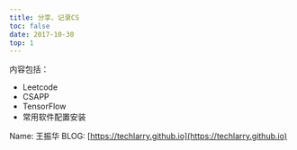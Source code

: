 ```yaml
---
title: 分享、记录CS
toc: false
date: 2017-10-30
top: 1
---
```




内容包括：

* Leetcode
* CSAPP
* TensorFlow
* 常用软件配置安装

Name: 王振华
BLOG: [https://techlarry.github.io](https://techlarry.github.io)

